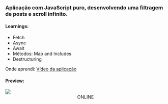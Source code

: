 ### Aplicação com JavaScript puro, desenvolvendo uma filtragem de posts e scroll infinito.

#### Learnings:

- Fetch
- Async
- Await
- Métodos: Map and Includes
- Destructuring

Onde aprendi: [Vídeo da aplicação](https://www.youtube.com/watch?v=NnjDJt68uLs&ab_channel=RogerMelo)

#### Preview:

<img src="./gif/site-desktop.gif">

<div align="center"> <a src="https://stupefied-wescoff-ae882e.netlify.app/">ONLINE</a></div>

